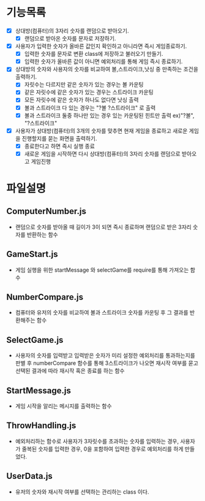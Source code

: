 # 기능목록
- [x] 상대방(컴퓨터)의 3자리 숫자를 랜덤으로 받아오기.
    - [x] 랜덤으로 받아온 숫자를 문자로 저장하기.

- [x] 사용자가 입력한 숫자가 올바른 값인지 확인하고 아니라면 즉시 게임종료하기.
    - [x] 입력한 숫자를 문자로 변환 class에 저장하고 불러오기 만들기.
    - [x] 입력한 숫자가 올바른 값이 아니면 예외처리를 통해 게임 즉시 종료하기.

- [x] 상대방의 숫자와 사용자의 숫자를 비교하여 볼,스트라이크,낫싱 중 만족하는 조건을 출력하기.
    - [x] 자릿수는 다르지만 같은 숫자가 있는 경우는 볼 카운팅
    - [x] 같은 자릿수에 같은 숫자가 있는 경우는 스트라이크 카운팅
    - [x] 모든 자릿수에 같은 숫자가 하나도 없다면 낫싱 출력
    - [x] 볼과 스트라이크 다 있는 경우는 "?볼 ?스트라이크" 로 출력
    - [x] 볼과 스트라이크 둘중 하나만 있는 경우 있는 카운팅된 힌트만 출력 ex)"?볼", "?스트라이크"
    
- [x] 사용자가 상대방(컴퓨터)의 3개의 숫자를 맞추면 현재 게임을 종료하고 새로운 게임을 진행할지를 묻는 화면을 출력하기.
    - [x] 종료한다고 하면 즉시 실행 종료
    - [x] 새로운 게임을 시작하면 다시 상대방(컴퓨터)의 3자리 숫자를 랜덤으로 받아오고 게임진행 

# 파일설명

## ComputerNumber.js
- 랜덤으로 숫자를 받아올 때 길이가 3이 되면 즉시 종료하며 랜덤으로 받은 3자리 숫자를 반환하는 함수

## GameStart.js
- 게임 실행을 위한 startMessage 와 selectGame를 require를 통해 가져오는 함수

## NumberCompare.js
- 컴퓨터와 유저의 숫자를 비교하여 볼과 스트라이크 숫자를 카운팅 후 그 결과를 반환해주는 함수

## SelectGame.js
- 사용자의 숫자를 입력받고 입력받은 숫자가 미리 설정한 예외처리를 통과하는지를 판별 후 numberCompare 함수를 통해 3스트라이크가 나오면 재시작 여부를 묻고 선택된 결과에 따라 재시작 혹은 종료를 하는 함수

## StartMessage.js
- 게임 시작을 알리는 메시지를 출력하는 함수

## ThrowHandling.js
- 예외처리하는 함수로 사용자가 3자릿수를 초과하는 숫자를 입력하는 경우, 사용자가 줄복된 숫자를 입력한 경우, 0을 포함하여 입력한 경우로 예외처리를 하게 만들었다.

## UserData.js
- 유저의 숫자와 재시작 여부를 선택하는 관리하는 class 이다.